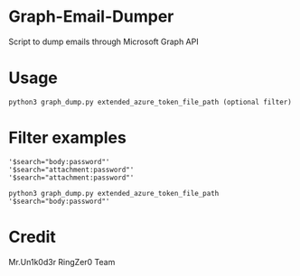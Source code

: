# Graph-Email-Dumper
Script to dump emails through Microsoft Graph API

# Usage

```
python3 graph_dump.py extended_azure_token_file_path (optional filter)
```
# Filter examples

```
'$search="body:password"'
'$search="attachment:password"'
'$search="attachment:password"'

python3 graph_dump.py extended_azure_token_file_path '$search="body:password"'
```

# Credit
Mr.Un1k0d3r RingZer0 Team
